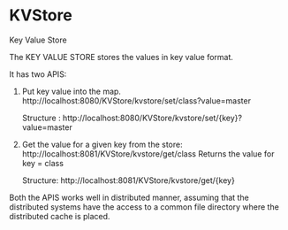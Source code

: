 # KVStore
Key Value Store

The KEY VALUE STORE stores the values in key value format.

It has two APIS:
1. Put key value into the map.
    http://localhost:8080/KVStore/kvstore/set/class?value=master
    
    Structure : http://localhost:8080/KVStore/kvstore/set/{key}?value=master
    
2. Get the value for a given key from the store:
    http://localhost:8081/KVStore/kvstore/get/class
    Returns the value for key = class
    
    Structure: http://localhost:8081/KVStore/kvstore/get/{key}
    
    
Both the APIS works well in distributed manner, assuming that the distributed systems have the access to a common 
file directory where the distributed cache is placed.




